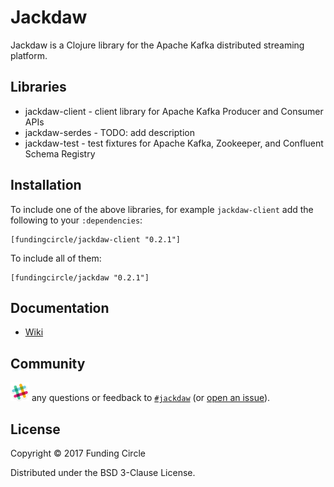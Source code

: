 # Jackdaw

Jackdaw is a Clojure library for the Apache Kafka distributed
streaming platform.

## Libraries

- jackdaw-client - client library for Apache Kafka Producer and
  Consumer APIs
- jackdaw-serdes - TODO: add description
- jackdaw-test - test fixtures for Apache Kafka, Zookeeper, and
  Confluent Schema Registry

## Installation

To include one of the above libraries, for example `jackdaw-client`
add the following to your `:dependencies`:

    [fundingcircle/jackdaw-client "0.2.1"]

To include all of them:

    [fundingcircle/jackdaw "0.2.1"]

## Documentation

 - [Wiki](https://github.com/fundingcircle/jackdaw/wiki)

## Community

<img src="doc/images/slack-icon.png" width="30px"> any questions or
feedback
to [`#jackdaw`](https://fundingcircle.slack.com/messages/jackdaw/)
(or [open an issue](https://github.com/fundingcircle/jackdaw/issues)).

## License

Copyright © 2017 Funding Circle

Distributed under the BSD 3-Clause License.
